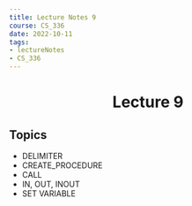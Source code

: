 ```yaml
---
title: Lecture Notes 9
course: CS_336
date: 2022-10-11
tags: 
- lectureNotes
- CS_336
---
```


<center><h1>Lecture 9</h1></center>

## Topics
- DELIMITER
- CREATE_PROCEDURE
- CALL
- IN, OUT, INOUT
- SET VARIABLE

